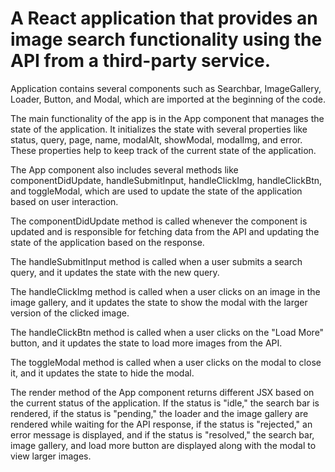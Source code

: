 # A React application that provides an image search functionality using the API from a third-party service. 

Application contains several components such as Searchbar, ImageGallery, Loader, Button, and Modal, which are imported at the beginning of the code.

The main functionality of the app is in the App component that manages the state of the application. It initializes the state with several properties like status, query, page, name, modalAlt, showModal, modalImg, and error. These properties help to keep track of the current state of the application.

The App component also includes several methods like componentDidUpdate, handleSubmitInput, handleClickImg, handleClickBtn, and toggleModal, which are used to update the state of the application based on user interaction.

The componentDidUpdate method is called whenever the component is updated and is responsible for fetching data from the API and updating the state of the application based on the response.

The handleSubmitInput method is called when a user submits a search query, and it updates the state with the new query.

The handleClickImg method is called when a user clicks on an image in the image gallery, and it updates the state to show the modal with the larger version of the clicked image.

The handleClickBtn method is called when a user clicks on the "Load More" button, and it updates the state to load more images from the API.

The toggleModal method is called when a user clicks on the modal to close it, and it updates the state to hide the modal.

The render method of the App component returns different JSX based on the current status of the application. If the status is "idle," the search bar is rendered, if the status is "pending," the loader and the image gallery are rendered while waiting for the API response, if the status is "rejected," an error message is displayed, and if the status is "resolved," the search bar, image gallery, and load more button are displayed along with the modal to view larger images.
